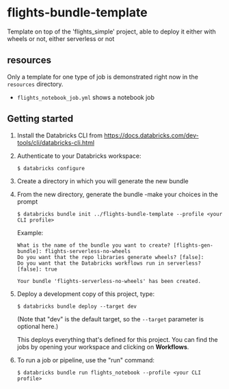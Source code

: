 # flights-bundle-template

Template on top of the 'flights_simple' project, able to deploy it either with wheels or not, either serverless or not 

## resources
Only a template for one type of job is demonstrated right now in the `resources` directory.
- `flights_notebook_job.yml` shows a notebook job

## Getting started

1. Install the Databricks CLI from https://docs.databricks.com/dev-tools/cli/databricks-cli.html

2. Authenticate to your Databricks workspace:
    ```
    $ databricks configure
    ```
3. Create a directory in which you will generate the new bundle

4. From the new directory, generate the bundle -make your choices in the prompt
    ```
    $ databricks bundle init ../flights-bundle-template --profile <your CLI profile>
    ```
   Example:
    ```
    What is the name of the bundle you want to create? [flights-gen-bundle]: flights-serverless-no-wheels
    Do you want that the repo libraries generate wheels? [false]:
    Do you want that the Databricks workflows run in serverless? [false]: true

    Your bundle 'flights-serverless-no-wheels' has been created.
    ```

5. Deploy a development copy of this project, type:
    ```
    $ databricks bundle deploy --target dev
    ```
    (Note that "dev" is the default target, so the `--target` parameter
    is optional here.)

    This deploys everything that's defined for this project.
    You can find the jobs by opening your workspace and clicking on **Workflows**.


6. To run a job or pipeline, use the "run" command:
   ```
   $ databricks bundle run flights_notebook --profile <your CLI profile>
   ```
